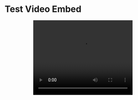 # Test Video Embed

<div style="text-align: center;">
  <video controls width="320" height="240" src="https://www.w3schools.com/html/mov_bbb.mp4">
    Browser no support.
  </video>
</div>
